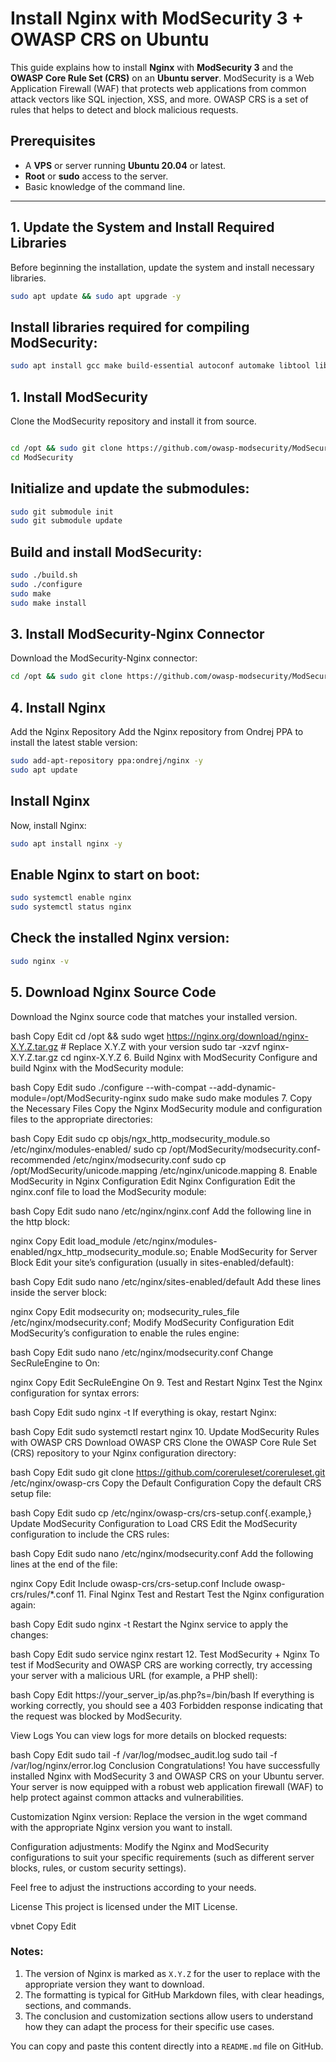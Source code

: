 # Install Nginx with ModSecurity 3 + OWASP CRS on Ubuntu

This guide explains how to install **Nginx** with **ModSecurity 3** and the **OWASP Core Rule Set (CRS)** on an **Ubuntu server**. ModSecurity is a Web Application Firewall (WAF) that protects web applications from common attack vectors like SQL injection, XSS, and more. OWASP CRS is a set of rules that helps to detect and block malicious requests.

## Prerequisites

- A **VPS** or server running **Ubuntu 20.04** or latest.
- **Root** or **sudo** access to the server.
- Basic knowledge of the command line.

---

## 1. Update the System and Install Required Libraries

Before beginning the installation, update the system and install necessary libraries.

```bash
sudo apt update && sudo apt upgrade -y
```
## Install libraries required for compiling ModSecurity:

```bash
sudo apt install gcc make build-essential autoconf automake libtool libcurl4-openssl-dev liblua5.3-dev libfuzzy-dev ssdeep gettext pkg-config libgeoip-dev libyajl-dev doxygen libpcre++-dev libpcre2-16-0 libpcre2-dev libpcre2-posix3 zlib1g zlib1g-dev -y
```

## 1. Install ModSecurity
Clone the ModSecurity repository and install it from source.

```bash

cd /opt && sudo git clone https://github.com/owasp-modsecurity/ModSecurity.git
cd ModSecurity
```

## Initialize and update the submodules:

```bash
sudo git submodule init
sudo git submodule update
```
## Build and install ModSecurity:

```bash
sudo ./build.sh
sudo ./configure
sudo make
sudo make install
```
## 3. Install ModSecurity-Nginx Connector
Download the ModSecurity-Nginx connector:

```bash
cd /opt && sudo git clone https://github.com/owasp-modsecurity/ModSecurity-nginx.git
```
## 4. Install Nginx
Add the Nginx Repository
Add the Nginx repository from Ondrej PPA to install the latest stable version:

```bash
sudo add-apt-repository ppa:ondrej/nginx -y
sudo apt update
```
## Install Nginx
Now, install Nginx:

```bash
sudo apt install nginx -y
```

## Enable Nginx to start on boot:

```bash
sudo systemctl enable nginx
sudo systemctl status nginx
```
## Check the installed Nginx version:
```bash
sudo nginx -v
```
## 5. Download Nginx Source Code
Download the Nginx source code that matches your installed version.

bash
Copy
Edit
cd /opt && sudo wget https://nginx.org/download/nginx-X.Y.Z.tar.gz  # Replace X.Y.Z with your version
sudo tar -xzvf nginx-X.Y.Z.tar.gz
cd nginx-X.Y.Z
6. Build Nginx with ModSecurity
Configure and build Nginx with the ModSecurity module:

bash
Copy
Edit
sudo ./configure --with-compat --add-dynamic-module=/opt/ModSecurity-nginx
sudo make
sudo make modules
7. Copy the Necessary Files
Copy the Nginx ModSecurity module and configuration files to the appropriate directories:

bash
Copy
Edit
sudo cp objs/ngx_http_modsecurity_module.so /etc/nginx/modules-enabled/
sudo cp /opt/ModSecurity/modsecurity.conf-recommended /etc/nginx/modsecurity.conf
sudo cp /opt/ModSecurity/unicode.mapping /etc/nginx/unicode.mapping
8. Enable ModSecurity in Nginx Configuration
Edit Nginx Configuration
Edit the nginx.conf file to load the ModSecurity module:

bash
Copy
Edit
sudo nano /etc/nginx/nginx.conf
Add the following line in the http block:

nginx
Copy
Edit
load_module /etc/nginx/modules-enabled/ngx_http_modsecurity_module.so;
Enable ModSecurity for Server Block
Edit your site’s configuration (usually in sites-enabled/default):

bash
Copy
Edit
sudo nano /etc/nginx/sites-enabled/default
Add these lines inside the server block:

nginx
Copy
Edit
modsecurity on;
modsecurity_rules_file /etc/nginx/modsecurity.conf;
Modify ModSecurity Configuration
Edit ModSecurity’s configuration to enable the rules engine:

bash
Copy
Edit
sudo nano /etc/nginx/modsecurity.conf
Change SecRuleEngine to On:

nginx
Copy
Edit
SecRuleEngine On
9. Test and Restart Nginx
Test the Nginx configuration for syntax errors:

bash
Copy
Edit
sudo nginx -t
If everything is okay, restart Nginx:

bash
Copy
Edit
sudo systemctl restart nginx
10. Update ModSecurity Rules with OWASP CRS
Download OWASP CRS
Clone the OWASP Core Rule Set (CRS) repository to your Nginx configuration directory:

bash
Copy
Edit
sudo git clone https://github.com/coreruleset/coreruleset.git /etc/nginx/owasp-crs
Copy the Default Configuration
Copy the default CRS setup file:

bash
Copy
Edit
sudo cp /etc/nginx/owasp-crs/crs-setup.conf{.example,}
Update ModSecurity Configuration to Load CRS
Edit the ModSecurity configuration to include the CRS rules:

bash
Copy
Edit
sudo nano /etc/nginx/modsecurity.conf
Add the following lines at the end of the file:

nginx
Copy
Edit
Include owasp-crs/crs-setup.conf
Include owasp-crs/rules/*.conf
11. Final Nginx Test and Restart
Test the Nginx configuration again:

bash
Copy
Edit
sudo nginx -t
Restart the Nginx service to apply the changes:

bash
Copy
Edit
sudo service nginx restart
12. Test ModSecurity + Nginx
To test if ModSecurity and OWASP CRS are working correctly, try accessing your server with a malicious URL (for example, a PHP shell):

bash
Copy
Edit
https://your_server_ip/as.php?s=/bin/bash
If everything is working correctly, you should see a 403 Forbidden response indicating that the request was blocked by ModSecurity.

View Logs
You can view logs for more details on blocked requests:

bash
Copy
Edit
sudo tail -f /var/log/modsec_audit.log
sudo tail -f /var/log/nginx/error.log
Conclusion
Congratulations! You have successfully installed Nginx with ModSecurity 3 and OWASP CRS on your Ubuntu server. Your server is now equipped with a robust web application firewall (WAF) to help protect against common attacks and vulnerabilities.

Customization
Nginx version: Replace the version in the wget command with the appropriate Nginx version you want to install.

Configuration adjustments: Modify the Nginx and ModSecurity configurations to suit your specific requirements (such as different server blocks, rules, or custom security settings).

Feel free to adjust the instructions according to your needs.

License
This project is licensed under the MIT License.

vbnet
Copy
Edit

### Notes:
1. The version of Nginx is marked as `X.Y.Z` for the user to replace with the appropriate version they want to download.
2. The formatting is typical for GitHub Markdown files, with clear headings, sections, and commands.
3. The conclusion and customization sections allow users to understand how they can adapt the process for their specific use cases.

You can copy and paste this content directly into a `README.md` file on GitHub.

